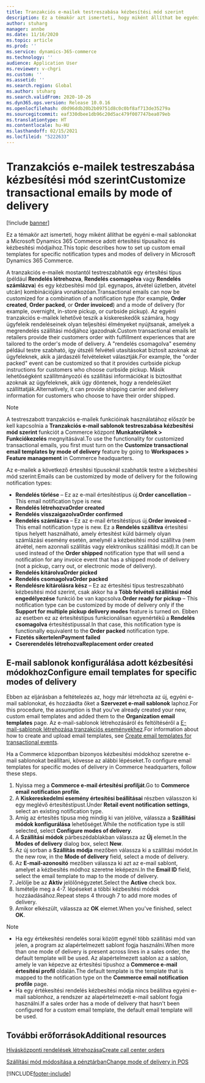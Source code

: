 ```yaml
---
title: Tranzakciós e-mailek testreszabása kézbesítési mód szerint
description: Ez a témakör azt ismerteti, hogy miként állíthat be egyéni e-mail sablonokat a Microsoft Dynamics 365 Commerce adott értesítési típusaihoz és kézbesítési módjaihoz.
author: stuharg
manager: annbe
ms.date: 11/16/2020
ms.topic: article
ms.prod: ''
ms.service: dynamics-365-commerce
ms.technology: ''
audience: Application User
ms.reviewer: v-chgri
ms.custom: ''
ms.assetid: ''
ms.search.region: Global
ms.author: stuharg
ms.search.validFrom: 2020-10-26
ms.dyn365.ops.version: Release 10.0.16
ms.openlocfilehash: d0d96ddb20b2b09751d8c0c0bf8af713de35279a
ms.sourcegitcommit: eaf330dbee1db96c20d5ac479f007747bea079eb
ms.translationtype: HT
ms.contentlocale: hu-HU
ms.lasthandoff: 02/15/2021
ms.locfileid: "5222633"
---
```

# <a name="customize-transactional-emails-by-mode-of-delivery"></a><span data-ttu-id="076eb-103">Tranzakciós e-mailek testreszabása kézbesítési mód szerint</span><span class="sxs-lookup"><span data-stu-id="076eb-103">Customize transactional emails by mode of delivery</span></span>

[!include [banner](includes/banner.md)]

<span data-ttu-id="076eb-104">Ez a témakör azt ismerteti, hogy miként állíthat be egyéni e-mail sablonokat a Microsoft Dynamics 365 Commerce adott értesítési típusaihoz és kézbesítési módjaihoz.</span><span class="sxs-lookup"><span data-stu-id="076eb-104">This topic describes how to set up custom email templates for specific notification types and modes of delivery in Microsoft Dynamics 365 Commerce.</span></span>

<span data-ttu-id="076eb-105">A tranzakciós e-mailek mostantól testreszabhatók egy értesítési típus (például **Rendelés létrehozva**, **Rendelés csomagolva** vagy **Rendelés számlázva**) és egy kézbesítési mód (pl. egynapos, átvétel üzletben, átvétel utcán) kombinációjára vonatkozóan.</span><span class="sxs-lookup"><span data-stu-id="076eb-105">Transactional emails can now be customized for a combination of a notification type (for example, **Order created**, **Order packed**, or **Order invoiced**) and a mode of delivery (for example, overnight, in-store pickup, or curbside pickup).</span></span> <span data-ttu-id="076eb-106">Az egyéni tranzakciós e-mailek lehetővé teszik a kiskereskedők számára, hogy ügyfeleik rendeléseinek olyan teljesítési élményeket nyújtsanak, amelyek a megrendelés szállítási módjához igazodnak.</span><span class="sxs-lookup"><span data-stu-id="076eb-106">Custom transactional emails let retailers provide their customers order with fulfillment experiences that are tailored to the order's mode of delivery.</span></span> <span data-ttu-id="076eb-107">A "rendelés csomagolva" esemény például testre szabható, így útszéli felvételi utasításokat biztosít azoknak az ügyfeleknek, akik a járdaszéli felvételeket választják.</span><span class="sxs-lookup"><span data-stu-id="076eb-107">For example, the "order packed" event can be customized so that it provides curbside pickup instructions for customers who choose curbside pickup.</span></span> <span data-ttu-id="076eb-108">Másik lehetőségként szállítmányozói és szállítási információkat is biztosíthat azoknak az ügyfeleknek, akik úgy döntenek, hogy a rendelésüket szállíttatják.</span><span class="sxs-lookup"><span data-stu-id="076eb-108">Alternatively, it can provide shipping carrier and delivery information for customers who choose to have their order shipped.</span></span>

> [!NOTE]
> <span data-ttu-id="076eb-109">A testreszabott tranzakciós e-mailek funkcióinak használatához először be kell kapcsolnia a **Tranzakciós e-mail sablonok testreszabása kézbesítési mód szerint** funkciót a Commerce központ **Munkaterületek \> Funkciókezelés** megnyitásával.</span><span class="sxs-lookup"><span data-stu-id="076eb-109">To use the functionality for customized transactional emails, you first must turn on the **Customize transactional email templates by mode of delivery** feature by going to **Workspaces \> Feature management** in Commerce headquarters.</span></span>

<span data-ttu-id="076eb-110">Az e-mailek a következő értesítési típusoknál szabhatók testre a kézbesítési mód szerint:</span><span class="sxs-lookup"><span data-stu-id="076eb-110">Emails can be customized by mode of delivery for the following notification types:</span></span>

- <span data-ttu-id="076eb-111">**Rendelés törlése** – Ez az e-mail értesítéstípus új.</span><span class="sxs-lookup"><span data-stu-id="076eb-111">**Order cancellation** – This email notification type is new.</span></span>
- <span data-ttu-id="076eb-112">**Rendelés létrehozva**</span><span class="sxs-lookup"><span data-stu-id="076eb-112">**Order created**</span></span>
- <span data-ttu-id="076eb-113">**Rendelés visszaigazolva**</span><span class="sxs-lookup"><span data-stu-id="076eb-113">**Order confirmed**</span></span>
- <span data-ttu-id="076eb-114">**Rendelés számlázva** – Ez az e-mail értesítéstípus új.</span><span class="sxs-lookup"><span data-stu-id="076eb-114">**Order invoiced** – This email notification type is new.</span></span> <span data-ttu-id="076eb-115">Ez a **Rendelés szállítva** értesítési típus helyett használható, amely értesítést küld bármely olyan számlázási esemény esetén, amelynél a kézbesítési mód szállítva (nem átvétel, nem azonnali szállítás vagy elektronikus szállítási mód).</span><span class="sxs-lookup"><span data-stu-id="076eb-115">It can be used instead of the **Order shipped** notification type that will send a notification for any invoice event that has a shipped mode of delivery (not a pickup, carry out, or electronic mode of delivery).</span></span>
- <span data-ttu-id="076eb-116">**Rendelés kitárolva**</span><span class="sxs-lookup"><span data-stu-id="076eb-116">**Order picked**</span></span>
- <span data-ttu-id="076eb-117">**Rendelés csomagolva**</span><span class="sxs-lookup"><span data-stu-id="076eb-117">**Order packed**</span></span>
- <span data-ttu-id="076eb-118">**Rendelésre kitárolásra kész** – Ez az értesítési típus testreszabható kézbesítési mód szerint, csak akkor ha a **Több felvételi szállítási mód engedélyezése** funkció be van kapcsolva.</span><span class="sxs-lookup"><span data-stu-id="076eb-118">**Order ready for pickup** – This notification type can be customized by mode of delivery only if the **Support for multiple pickup delivery modes** feature is turned on.</span></span> <span data-ttu-id="076eb-119">Ebben az esetben ez az értesítéstípus funkcionálisan egyenértékű a **Rendelés csomagolva** értesítéstípussal.</span><span class="sxs-lookup"><span data-stu-id="076eb-119">In that case, this notification type is functionally equivalent to the **Order packed** notification type.</span></span>
- <span data-ttu-id="076eb-120">**Fizetés sikertelen**</span><span class="sxs-lookup"><span data-stu-id="076eb-120">**Payment failed**</span></span>
- <span data-ttu-id="076eb-121">**Csererendelés létrehozva**</span><span class="sxs-lookup"><span data-stu-id="076eb-121">**Replacement order created**</span></span>

## <a name="configure-email-templates-for-specific-modes-of-delivery"></a><span data-ttu-id="076eb-122">E-mail sablonok konfigurálása adott kézbesítési módokhoz</span><span class="sxs-lookup"><span data-stu-id="076eb-122">Configure email templates for specific modes of delivery</span></span>

<span data-ttu-id="076eb-123">Ebben az eljárásban a feltételezés az, hogy már létrehozta az új, egyéni e-mail sablonokat, és hozzáadta őket a **Szervezet e-mail sablonok** laphoz.</span><span class="sxs-lookup"><span data-stu-id="076eb-123">For this procedure, the assumption is that you've already created your new, custom email templates and added them to the **Organization email templates** page.</span></span> <span data-ttu-id="076eb-124">Az e-mail-sablonok létrehozásáról és feltöltéséről a [E-mail-sablonok létrehozása tranzakciós eseményekhez](email-templates-transactions.md).</span><span class="sxs-lookup"><span data-stu-id="076eb-124">For information about how to create and upload email templates, see [Create email templates for transactional events](email-templates-transactions.md).</span></span>

<span data-ttu-id="076eb-125">Ha a Commerce központban bizonyos kézbesítési módokhoz szeretne e-mail sablonokat beállítani, kövesse az alábbi lépéseket.</span><span class="sxs-lookup"><span data-stu-id="076eb-125">To configure email templates for specific modes of delivery in Commerce headquarters, follow these steps.</span></span>

1. <span data-ttu-id="076eb-126">Nyissa meg a **Commerce e-mail értesítési profilját**.</span><span class="sxs-lookup"><span data-stu-id="076eb-126">Go to **Commerce email notification profile**.</span></span>
1. <span data-ttu-id="076eb-127">A **Kiskereskedelmi esemény értesítési beállításai** részben válasszon ki egy meglévő értesítéstípust.</span><span class="sxs-lookup"><span data-stu-id="076eb-127">Under **Retail event notification settings**, select an existing notification type.</span></span>
1. <span data-ttu-id="076eb-128">Amíg az értesítés típusa még mindig ki van jelölve, válassza a **Szállítási módok konfigurálása** lehetőséget.</span><span class="sxs-lookup"><span data-stu-id="076eb-128">While the notification type is still selected, select **Configure modes of delivery**.</span></span>
1. <span data-ttu-id="076eb-129">A **Szállítási módok** párbeszédablakban válassza az **Új** elemet.</span><span class="sxs-lookup"><span data-stu-id="076eb-129">In the **Modes of delivery** dialog box, select **New**.</span></span>
1. <span data-ttu-id="076eb-130">Az új sorban a **Szállítás módja** mezőben válassza ki a szállítási módot.</span><span class="sxs-lookup"><span data-stu-id="076eb-130">In the new row, in the **Mode of delivery** field, select a mode of delivery.</span></span>
1. <span data-ttu-id="076eb-131">Az **E-mail-azonosító** mezőben válassza ki azt az e-mail sablont, amelyet a kézbesítés módhoz szeretne leképezni.</span><span class="sxs-lookup"><span data-stu-id="076eb-131">In the **Email ID** field, select the email template to map to the mode of delivery.</span></span>
1. <span data-ttu-id="076eb-132">Jelölje be az **Aktív** jelölőnégyzetet.</span><span class="sxs-lookup"><span data-stu-id="076eb-132">Select the **Active** check box.</span></span>
1. <span data-ttu-id="076eb-133">Ismételje meg a 4-7. lépéseket a többi kézbesítési módok hozzáadásához.</span><span class="sxs-lookup"><span data-stu-id="076eb-133">Repeat steps 4 through 7 to add more modes of delivery.</span></span>
1. <span data-ttu-id="076eb-134">Amikor elkészült, válassza az **OK** elemet.</span><span class="sxs-lookup"><span data-stu-id="076eb-134">When you've finished, select **OK**.</span></span>

> [!NOTE]
> - <span data-ttu-id="076eb-135">Ha egy értékesítési rendelés sorai között egynél több szállítási mód van jelen, a program az alapértelmezett sablont fogja használni.</span><span class="sxs-lookup"><span data-stu-id="076eb-135">When more than one mode of delivery is present across lines in a sales order, the default template will be used.</span></span> <span data-ttu-id="076eb-136">Az alapértelmezett sablon az a sablon, amely le van képezve az értesítési típushoz a **Commerce e-mail értesítési profil** oldalán.</span><span class="sxs-lookup"><span data-stu-id="076eb-136">The default template is the template that is mapped to the notification type on the **Commerce email notification profile** page.</span></span>
> - <span data-ttu-id="076eb-137">Ha egy értékesítési rendelés kézbesítési módja nincs beállítva egyéni e-mail sablonhoz, a rendszer az alapértelmezett e-mail sablont fogja használni.</span><span class="sxs-lookup"><span data-stu-id="076eb-137">If a sales order has a mode of delivery that hasn't been configured for a custom email template, the default email template will be used.</span></span>

## <a name="additional-resources"></a><span data-ttu-id="076eb-138">További erőforrások</span><span class="sxs-lookup"><span data-stu-id="076eb-138">Additional resources</span></span>

[<span data-ttu-id="076eb-139">Hívásközponti rendelések létrehozása</span><span class="sxs-lookup"><span data-stu-id="076eb-139">Create call center orders</span></span>](tasks/create-call-center-orders.md)

[<span data-ttu-id="076eb-140">Szállítási mód módosítása a pénztárban</span><span class="sxs-lookup"><span data-stu-id="076eb-140">Change mode of delivery in POS</span></span>](pos-change-delivery-mode.md)


[!INCLUDE[footer-include](../includes/footer-banner.md)]